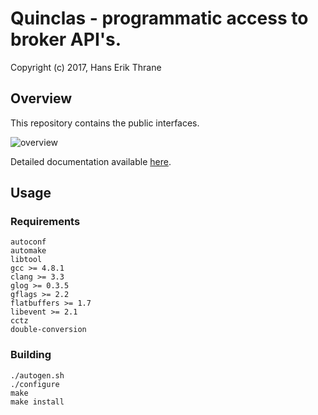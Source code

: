 # Quinclas - programmatic access to broker API's.

Copyright (c) 2017, Hans Erik Thrane

## Overview

This repository contains the public interfaces.

![overview](https://github.com/quinclas/tradingapi/blob/gh-pages/_images/design.png)

Detailed documentation available [here](https://quinclas.github.io/tradingapi/index.html).

## Usage

### Requirements

    autoconf
    automake
    libtool
    gcc >= 4.8.1
    clang >= 3.3
    glog >= 0.3.5
    gflags >= 2.2
    flatbuffers >= 1.7
    libevent >= 2.1
    cctz
    double-conversion

### Building

    ./autogen.sh
    ./configure
    make
    make install
